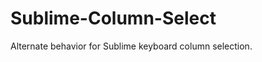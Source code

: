 Sublime-Column-Select
=====================

Alternate behavior for Sublime keyboard column selection.